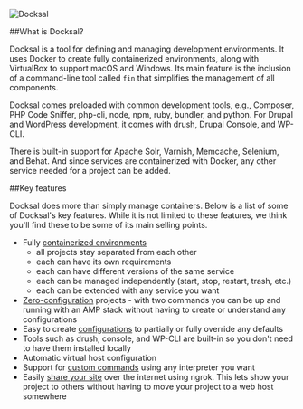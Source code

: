 ![Docksal](_img/docksald.png)

##What is Docksal?

Docksal is a tool for defining and managing development environments. It uses Docker to create fully containerized environments, 
along with VirtualBox to support macOS and Windows. Its main feature is the inclusion of a command-line tool called `fin` that 
simplifies the management of all components.

Docksal comes preloaded with common development tools, e.g., Composer, PHP Code Sniffer, php-cli, node, npm, ruby, bundler, and python.
For Drupal and WordPress development, it comes with drush, Drupal Console, and WP-CLI. 

There is built-in support for Apache Solr, Varnish, Memcache, Selenium, and Behat. And since services are containerized with Docker, 
any other service needed for a project can be added.

##Key features

Docksal does more than simply manage containers. Below is a list of some of Docksal's key features. While it is not
limited to these features, we think you'll find these to be some of its main selling points.

- Fully [containerized environments](advanced/stack.md)
    - all projects stay separated from each other
    - each can have its own requirements
    - each can have different versions of the same service
    - each can be managed independently (start, stop, restart, trash, etc.)
    - each can be extended with any service you want
- [Zero-configuration](advanced/stack-config.md#zero-configuration) projects - with two commands you can be up and running with an AMP stack without
having to create or understand any configurations
- Easy to create [configurations](advanced/stack-config.md) to partially or fully override any defaults
- Tools such as drush, console, and WP-CLI are built-in so you don't need to have them installed locally
- Automatic virtual host configuration
- Support for [custom commands](fin/custom-commands.md) using any interpreter you want
- Easily [share your site](tools/ngrok.md) over the internet using ngrok. This lets show your project to others without having to 
move your project to a web host somewhere
